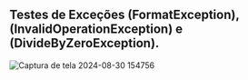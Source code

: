 ## Testes de Exceções (FormatException), (InvalidOperationException) e (DivideByZeroException).

![Captura de tela 2024-08-30 154756](https://github.com/user-attachments/assets/c0b036dc-c9bf-437f-8bdc-e6dfff9926af)
